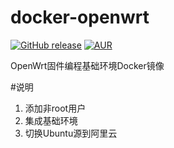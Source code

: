 docker-openwrt
===
[![GitHub release](https://img.shields.io/github/release/leon0516/docker-openwrt.svg?maxAge=2592000)](https://github.com/leon0516/docker-openwrt)  [![AUR](https://img.shields.io/aur/license/leon0516.svg?maxAge=2592000)](https://github.com/leon0516/docker-openwrt)  

OpenWrt固件编程基础环境Docker镜像

#说明

1. 添加非root用户
2. 集成基础环境
3. 切换Ubuntu源到阿里云